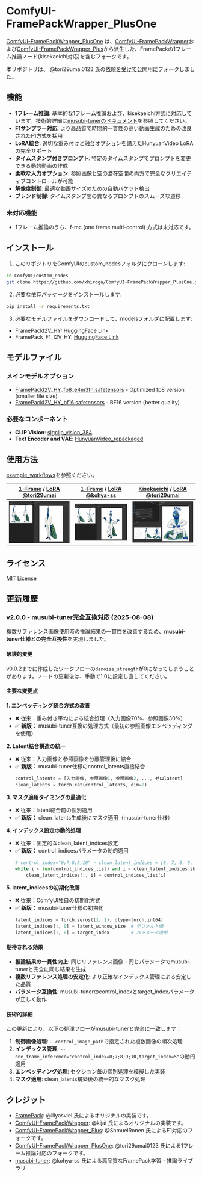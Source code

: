 # ComfyUI-FramePackWrapper_PlusOne

[ComfyUI-FramePackWrapper_PlusOne](https://github.com/tori29umai0123/ComfyUI-FramePackWrapper_PlusOne) は、[ComfyUI-FramePackWrapper](https://github.com/kijai/ComfyUI-FramePackWrapper)および[ComfyUI-FramePackWrapper_Plus](https://github.com/ShmuelRonen/ComfyUI-FramePackWrapper_Plus)から派生した、FramePackの1フレーム推論ノード(kisekaeichi対応)を含むフォークです。

本リポジトリは、 @tori29umai0123 氏の[依頼を受けて](https://x.com/tori29umai/status/1928692381735432320)公開用にフォークしました。

## 機能

- **1フレーム推論**: 基本的な1フレーム推論および、kisekaeichi方式に対応しています。技術的詳細は[musubi-tunerのドキュメント](https://github.com/kohya-ss/musubi-tuner/blob/main/docs/framepack_1f.md)を参照してください。
- **F1サンプラー対応**: より高品質で時間的一貫性の高い動画生成のための改良されたF1方式を採用
- **LoRA統合**: 適切な重み付けと融合オプションを備えたHunyuanVideo LoRAの完全サポート
- **タイムスタンプ付きプロンプト**: 特定のタイムスタンプでプロンプトを変更できる動的動画の作成
- **柔軟な入力オプション**: 参照画像と空の潜在空間の両方で完全なクリエイティブコントロールが可能
- **解像度制御**: 最適な動画サイズのための自動バケット検出
- **ブレンド制御**: タイムスタンプ間の異なるプロンプトのスムーズな遷移

### 未対応機能

- 1フレーム推論のうち、f-mc (one frame multi-control) 方式は未対応です。

## インストール

1. このリポジトリをComfyUIのcustom_nodesフォルダにクローンします:
```bash
cd ComfyUI/custom_nodes
git clone https://github.com/xhiroga/ComfyUI-FramePackWrapper_PlusOne.git
```

2. 必要な依存パッケージをインストールします:
```bash
pip install -r requirements.txt
```

3. 必要なモデルファイルをダウンロードして、modelsフォルダに配置します:
- FramePackI2V_HY: [HuggingFace Link](https://huggingface.co/lllyasviel/FramePackI2V_HY)
- FramePack_F1_I2V_HY: [HuggingFace Link](https://huggingface.co/lllyasviel/FramePack_F1_I2V_HY_20250503)

## モデルファイル

### メインモデルオプション
- [FramePackI2V_HY_fp8_e4m3fn.safetensors](https://huggingface.co/Kijai/HunyuanVideo_comfy/blob/main/FramePackI2V_HY_fp8_e4m3fn.safetensors) - Optimized fp8 version (smaller file size)
- [FramePackI2V_HY_bf16.safetensors](https://huggingface.co/Kijai/HunyuanVideo_comfy/blob/main/FramePackI2V_HY_bf16.safetensors) - BF16 version (better quality)

### 必要なコンポーネント
- **CLIP Vision**: [sigclip_vision_384](https://huggingface.co/Comfy-Org/sigclip_vision_384/tree/main)
- **Text Encoder and VAE**: [HunyuanVideo_repackaged](https://huggingface.co/Comfy-Org/HunyuanVideo_repackaged/tree/main/split_files)

## 使用方法

[example_workflows](./example_workflows)を参照ください。

| [1-Frame](./example_workflows/Oneframe.json) / [LoRA @tori29umai](https://huggingface.co/tori29umai/FramePack_LoRA/blob/main/Apose_V7_dim4.safetensors) | [1-Frame](./example_workflows/Oneframe.json) / [LoRA @kohya-ss](https://huggingface.co/kohya-ss/misc-models/blob/main/fp-1f-chibi-1024.safetensors) | [Kisekaeichi](./example_workflows/Oneframe_kisekaeichi.json) / [LoRA @tori29umai](https://huggingface.co/tori29umai/FramePack_LoRA/blob/main/body2img_V7_kisekaeichi_dim4_1e-3_512_768-000140.safetensors) |
| --- | --- | --- |
| ![kisekaeichi](./images/basic-apose.png) | ![chibi](./images/basic-chibi.png) | ![body2img](./images/kisekaeichi-body2img.png) |

## ライセンス

[MIT License](LICENSE)

## 更新履歴

### v2.0.0 - musubi-tuner完全互換対応 (2025-08-08)

複数リファレンス画像使用時の推論結果の一貫性を改善するため、**musubi-tuner仕様との完全互換性**を実現しました。

#### 破壊的変更

v0.0.2までに作成したワークフローの`denoise_strength`が0になってしまうことがあります。ノードの更新後は、手動で1.0に設定し直してください。

#### 主要な変更点

**1. エンベッディング統合方式の改善**
- ❌ 従来：重み付き平均による統合処理（入力画像70%、参照画像30%）
- ✅ **新版：** musubi-tuner互換の処理方式（最初の参照画像エンベッディングを使用）

**2. Latent結合構造の統一**
- ❌ 従来：入力画像と参照画像を分離管理後に結合
- ✅ **新版：** musubi-tuner仕様のcontrol_latents直接結合
  ```python
  control_latents = [入力画像, 参照画像1, 参照画像2, ..., ゼロlatent]
  clean_latents = torch.cat(control_latents, dim=2)
  ```

**3. マスク適用タイミングの最適化**
- ❌ 従来：latent結合前の個別適用
- ✅ **新版：** clean_latents生成後にマスク適用（musubi-tuner仕様）

**4. インデックス設定の動的処理**
- ❌ 従来：固定的なclean_latent_indices設定
- ✅ **新版：** control_indicesパラメータの動的適用
  ```python
  # control_index="0;7;8;9;10" → clean_latent_indices = [0, 7, 8, 9, 10]
  while i < len(control_indices_list) and i < clean_latent_indices.shape[1]:
      clean_latent_indices[:, i] = control_indices_list[i]
  ```

**5. latent_indicesの初期化改善**
- ❌ 従来：ComfyUI独自の初期化方式
- ✅ **新版：** musubi-tuner仕様の初期化
  ```python
  latent_indices = torch.zeros((1, 1), dtype=torch.int64)
  latent_indices[:, 0] = latent_window_size  # デフォルト値
  latent_indices[:, 0] = target_index        # パラメータ適用
  ```

#### 期待される効果

- **推論結果の一貫性向上**: 同じリファレンス画像・同じパラメータでmusubi-tunerと完全に同じ結果を生成
- **複数リファレンス処理の安定化**: より正確なインデックス管理による安定した品質
- **パラメータ互換性**: musubi-tunerのcontrol_indexとtarget_indexパラメータが正しく動作

#### 技術的詳細

この更新により、以下の処理フローがmusubi-tunerと完全に一致します：

1. **制御画像処理**: `--control_image_path`で指定された複数画像の順次処理
2. **インデックス管理**: `--one_frame_inference="control_index=0;7;8;9;10,target_index=5"`の動的適用
3. **エンベッディング処理**: セクション毎の個別処理を模擬した実装
4. **マスク適用**: clean_latents構築後の統一的なマスク処理

## クレジット

- [FramePack](https://github.com/lllyasviel/FramePack): @lllyasviel 氏によるオリジナルの実装です。
- [ComfyUI-FramePackWrapper](https://github.com/kijai/ComfyUI-FramePackWrapper): @kijai 氏によるオリジナルの実装です。
- [ComfyUI-FramePackWrapper_Plus](https://github.com/ShmuelRonen/ComfyUI-FramePackWrapper_Plus): @ShmuelRonen 氏によるF1対応のフォークです。
- [ComfyUI-FramePackWrapper_PlusOne](https://github.com/tori29umai0123/ComfyUI-FramePackWrapper_PlusOne): @tori29umai0123 氏による1フレーム推論対応のフォークです。
- [musubi-tuner](https://github.com/kohya-ss/musubi-tuner): @kohya-ss 氏による高品質なFramePack学習・推論ライブラリ
